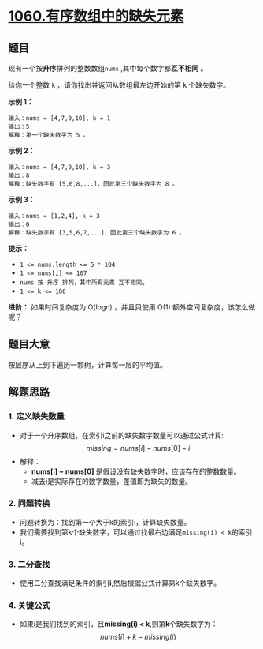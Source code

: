 # [1060.有序数组中的缺失元素](https://leetcode.cn/problems/missing-element-in-sorted-array/?envType=study-plan-v2&envId=premium-algo-100)
## 题目

现有一个按**升序**排列的整数数组`nums` ,其中每个数字都**互不相同** 。

给你一个整数 `k` ，请你找出并返回从数组最左边开始的第 k 个缺失数字。



**示例 1：**

    输入：nums = [4,7,9,10], k = 1
    输出：5
    解释：第一个缺失数字为 5 。

**示例 2：**

    输入：nums = [4,7,9,10], k = 3
    输出：8
    解释：缺失数字有 [5,6,8,...]，因此第三个缺失数字为 8 。

**示例 3：**

    输入：nums = [1,2,4], k = 3
    输出：6
    解释：缺失数字有 [3,5,6,7,...]，因此第三个缺失数字为 6 。


**提示：**

- `1 <= nums.length <= 5 * 104 `
- `1 <= nums[i] <= 107 `
- `nums 按 升序 排列，其中所有元素 互不相同`。
- `1 <= k <= 108 `

**进阶：**
如果时间复杂度为 O(logn) ，并且只使用 O(1) 额外空间复杂度，该怎么做呢？

## 题目大意

按层序从上到下遍历一颗树，计算每一层的平均值。

## 解题思路

### 1. 定义缺失数量
- 对于一个升序数组，在索引i之前的缺失数字数量可以通过公式计算:
    $$ missing = nums[i] - nums[0] - i $$
- 解释：
  - **nums[i] − nums[0]** 是假设没有缺失数字时，应该存在的整数数量。
  - 减去**i**是实际存在的数字数量，差值即为缺失的数量。

### 2. 问题转换
- 问题转换为：找到第一个大于k的索引i，计算缺失数量。
- 我们需要找到第k个缺失数字，可以通过找最右边满足`missing(i) < k`的索引i。

### 3. 二分查找
- 使用二分查找满足条件的索引**i**,然后根据公式计算第k个缺失数字。
### 4. 关键公式
- 如果i是我们找到的索引，且**missing(i) < k**,则第**k**个缺失数字为：
    $$ nums[i] + k - missing(i) $$
